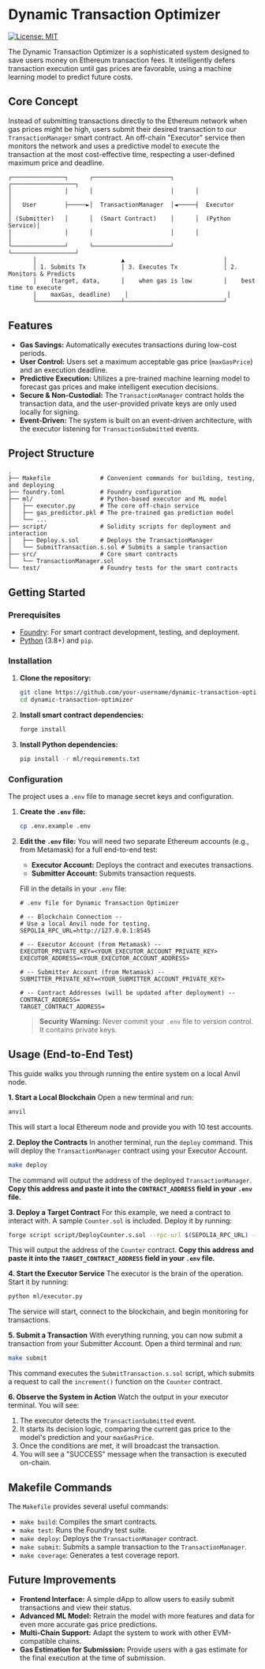 # Dynamic Transaction Optimizer

[![License: MIT](https://img.shields.io/badge/License-MIT-yellow.svg)](https://opensource.org/licenses/MIT)

The Dynamic Transaction Optimizer is a sophisticated system designed to save users money on Ethereum transaction fees. It intelligently defers transaction execution until gas prices are favorable, using a machine learning model to predict future costs.

## Core Concept

Instead of submitting transactions directly to the Ethereum network when gas prices might be high, users submit their desired transaction to our `TransactionManager` smart contract. An off-chain "Executor" service then monitors the network and uses a predictive model to execute the transaction at the most cost-effective time, respecting a user-defined maximum price and deadline.

```
┌───────────────┐      ┌──────────────────────┐      ┌──────────────────┐
│               │      │                      │      │                  │
│   User        ├─────►│  TransactionManager  │◄─────┤  Executor        │
│ (Submitter)   │      │  (Smart Contract)    │      │  (Python Service)│
│               │      │                      │      │                  │
└───────────────┘      └──────────────────────┘      └──────────────────┘
       │                        ▲                            │
       │ 1. Submits Tx          │ 3. Executes Tx             │ 2. Monitors & Predicts
       │    (target, data,      │    when gas is low         │    best time to execute
       │    maxGas, deadline)    │                            │
       └────────────────────────┴────────────────────────────┘
```

## Features

*   **Gas Savings:** Automatically executes transactions during low-cost periods.
*   **User Control:** Users set a maximum acceptable gas price (`maxGasPrice`) and an execution deadline.
*   **Predictive Execution:** Utilizes a pre-trained machine learning model to forecast gas prices and make intelligent execution decisions.
*   **Secure & Non-Custodial:** The `TransactionManager` contract holds the transaction data, and the user-provided private keys are only used locally for signing.
*   **Event-Driven:** The system is built on an event-driven architecture, with the executor listening for `TransactionSubmitted` events.

## Project Structure

```
.
├── Makefile              # Convenient commands for building, testing, and deploying
├── foundry.toml          # Foundry configuration
├── ml/                   # Python-based executor and ML model
│   ├── executor.py       # The core off-chain service
│   ├── gas_predictor.pkl # The pre-trained gas prediction model
│   └── ...
├── script/               # Solidity scripts for deployment and interaction
│   ├── Deploy.s.sol      # Deploys the TransactionManager
│   └── SubmitTransaction.s.sol # Submits a sample transaction
├── src/                  # Core smart contracts
│   └── TransactionManager.sol
└── test/                 # Foundry tests for the smart contracts
```

## Getting Started

### Prerequisites

*   [Foundry](https://book.getfoundry.sh/getting-started/installation): For smart contract development, testing, and deployment.
*   [Python](https://www.python.org/downloads/) (3.8+) and `pip`.

### Installation

1.  **Clone the repository:**
    ```bash
    git clone https://github.com/your-username/dynamic-transaction-optimizer.git
    cd dynamic-transaction-optimizer
    ```

2.  **Install smart contract dependencies:**
    ```bash
    forge install
    ```

3.  **Install Python dependencies:**
    ```bash
    pip install -r ml/requirements.txt
    ```

### Configuration

The project uses a `.env` file to manage secret keys and configuration.

1.  **Create the `.env` file:**
    ```bash
    cp .env.example .env
    ```

2.  **Edit the `.env` file:**
    You will need two separate Ethereum accounts (e.g., from Metamask) for a full end-to-end test:
    *   **Executor Account:** Deploys the contract and executes transactions.
    *   **Submitter Account:** Submits transaction requests.

    Fill in the details in your `.env` file:
    ```
    # .env file for Dynamic Transaction Optimizer

    # -- Blockchain Connection --
    # Use a local Anvil node for testing.
    SEPOLIA_RPC_URL=http://127.0.0.1:8545

    # -- Executor Account (from Metamask) --
    EXECUTOR_PRIVATE_KEY=<YOUR_EXECUTOR_ACCOUNT_PRIVATE_KEY>
    EXECUTOR_ADDRESS=<YOUR_EXECUTOR_ACCOUNT_ADDRESS>

    # -- Submitter Account (from Metamask) --
    SUBMITTER_PRIVATE_KEY=<YOUR_SUBMITTER_ACCOUNT_PRIVATE_KEY>

    # -- Contract Addresses (will be updated after deployment) --
    CONTRACT_ADDRESS=
    TARGET_CONTRACT_ADDRESS=
    ```
    > **Security Warning:** Never commit your `.env` file to version control. It contains private keys.

## Usage (End-to-End Test)

This guide walks you through running the entire system on a local Anvil node.

**1. Start a Local Blockchain**
Open a new terminal and run:
```bash
anvil
```
This will start a local Ethereum node and provide you with 10 test accounts.

**2. Deploy the Contracts**
In another terminal, run the `deploy` command. This will deploy the `TransactionManager` contract using your Executor Account.
```bash
make deploy
```
The command will output the address of the deployed `TransactionManager`. **Copy this address and paste it into the `CONTRACT_ADDRESS` field in your `.env` file.**

**3. Deploy a Target Contract**
For this example, we need a contract to interact with. A sample `Counter.sol` is included. Deploy it by running:
```bash
forge script script/DeployCounter.s.sol --rpc-url $(SEPOLIA_RPC_URL) --private-key $(EXECUTOR_PRIVATE_KEY) --broadcast
```
This will output the address of the `Counter` contract. **Copy this address and paste it into the `TARGET_CONTRACT_ADDRESS` field in your `.env` file.**

**4. Start the Executor Service**
The executor is the brain of the operation. Start it by running:
```bash
python ml/executor.py
```
The service will start, connect to the blockchain, and begin monitoring for transactions.

**5. Submit a Transaction**
With everything running, you can now submit a transaction from your Submitter Account. Open a third terminal and run:
```bash
make submit
```
This command executes the `SubmitTransaction.s.sol` script, which submits a request to call the `increment()` function on the `Counter` contract.

**6. Observe the System in Action**
Watch the output in your executor terminal. You will see:
1.  The executor detects the `TransactionSubmitted` event.
2.  It starts its decision logic, comparing the current gas price to the model's prediction and your `maxGasPrice`.
3.  Once the conditions are met, it will broadcast the transaction.
4.  You will see a "SUCCESS" message when the transaction is executed on-chain.

## Makefile Commands

The `Makefile` provides several useful commands:
*   `make build`: Compiles the smart contracts.
*   `make test`: Runs the Foundry test suite.
*   `make deploy`: Deploys the `TransactionManager` contract.
*   `make submit`: Submits a sample transaction to the `TransactionManager`.
*   `make coverage`: Generates a test coverage report.

## Future Improvements

*   **Frontend Interface:** A simple dApp to allow users to easily submit transactions and view their status.
*   **Advanced ML Model:** Retrain the model with more features and data for even more accurate gas price predictions.
*   **Multi-Chain Support:** Adapt the system to work with other EVM-compatible chains.
*   **Gas Estimation for Submission:** Provide users with a gas estimate for the final execution at the time of submission.